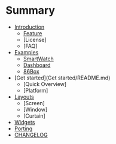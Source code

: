 # Summary

* [Introduction](Introduction/README.md)
    * [Feature](Introduction/Home.md)
    * [License]
    * [FAQ]
* [Examples](Examples/README.md)
    * [SmartWatch](Examples/Demo.md)
    * [Dashboard](Examples/Demo.md)
    * [86Box](Examples/Demo.md)
* [Get started](Get started/README.md)
    * [Quick Overview]
    * [Platform]
* [Layouts](Layouts/README.md)
    * [Screen]
    * [Window]
    * [Curtain]
* [Widgets](Widgets/README.md)
* [Porting](Porting/README.md)
* [CHANGELOG](CHANGELOG.md)

